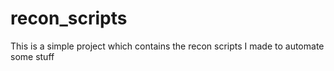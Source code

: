 # recon_scripts
This is a simple project which contains the recon scripts I made to automate some stuff
